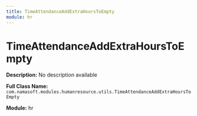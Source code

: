 ```yaml
---
title: TimeAttendanceAddExtraHoursToEmpty
module: hr
---
```


# TimeAttendanceAddExtraHoursToEmpty

**Description:** No description available

**Full Class Name:** `com.namasoft.modules.humanresource.utils.TimeAttendanceAddExtraHoursToEmpty`

**Module:** hr

